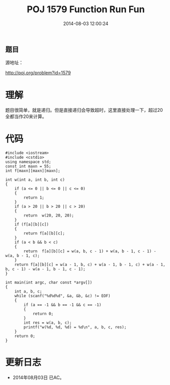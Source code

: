﻿---
layout: post
title: POJ 1579 Function Run Fun
date: 2014-08-03 12:00:24
categories: Exercise
toc: true
---
## 题目
源地址：

http://poj.org/problem?id=1579

# 理解
题目很简单，就是递归。但是直接递归会导致超时，这里直接处理一下，超过20全都当作20来计算。

<!-- more -->

# 代码

```
#include <iostream>
#include <cstdio>
using namespace std;
const int maxn = 55;
int f[maxn][maxn][maxn];

int w(int a, int b, int c)
{
    if (a <= 0 || b <= 0 || c <= 0)
    {
        return 1;
    }
    if (a > 20 || b > 20 || c > 20)
    {
        return  w(20, 20, 20);
    }
    if (f[a][b][c])
    {
        return f[a][b][c];
    }
    if (a < b && b < c)
    {
        return  f[a][b][c] = w(a, b, c - 1) + w(a, b - 1, c - 1) - w(a, b - 1, c);
    }
    return f[a][b][c] = w(a - 1, b, c) + w(a - 1, b - 1, c) + w(a - 1, b, c - 1) - w(a - 1, b - 1, c - 1);
}

int main(int argc, char const *argv[])
{
    int a, b, c;
    while (scanf("%d%d%d", &a, &b, &c) != EOF)
    {
        if (a == -1 && b == -1 && c == -1)
        {
            return 0;
        }
        int res = w(a, b, c);
        printf("w(%d, %d, %d) = %d\n", a, b, c, res);
    }
    return 0;
}

```

# 更新日志
- 2014年08月03日 已AC。